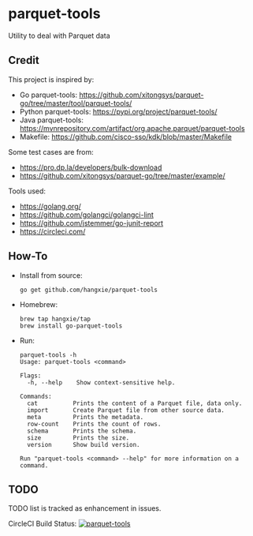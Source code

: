 # parquet-tools
Utility to deal with Parquet data

## Credit
This project is inspired by:

* Go parquet-tools: https://github.com/xitongsys/parquet-go/tree/master/tool/parquet-tools/
* Python parquet-tools: https://pypi.org/project/parquet-tools/
* Java parquet-tools: https://mvnrepository.com/artifact/org.apache.parquet/parquet-tools
* Makefile: https://github.com/cisco-sso/kdk/blob/master/Makefile

Some test cases are from:

* https://pro.dp.la/developers/bulk-download
* https://github.com/xitongsys/parquet-go/tree/master/example/

Tools used:

* https://golang.org/
* https://github.com/golangci/golangci-lint
* https://github.com/jstemmer/go-junit-report
* https://circleci.com/

## How-To

* Install from source:
   ```
   go get github.com/hangxie/parquet-tools
   ```

* Homebrew:
   ```
   brew tap hangxie/tap
   brew install go-parquet-tools
   ```

* Run:
   ```
   parquet-tools -h
   Usage: parquet-tools <command>

   Flags:
     -h, --help    Show context-sensitive help.

   Commands:
     cat          Prints the content of a Parquet file, data only.
     import       Create Parquet file from other source data.
     meta         Prints the metadata.
     row-count    Prints the count of rows.
     schema       Prints the schema.
     size         Prints the size.
     version      Show build version.

   Run "parquet-tools <command> --help" for more information on a command.
   ```

## TODO

TODO list is tracked as enhancement in issues.

CircleCI Build Status: [![parquet-tools](https://circleci.com/gh/hangxie/parquet-tools.svg?style=svg)](https://circleci.com/gh/hangxie/parquet-tools)
